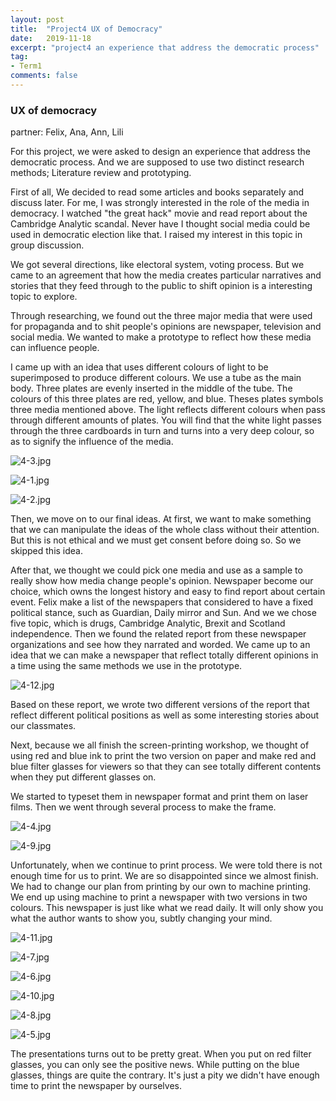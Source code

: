 ```yaml
---
layout: post
title:  "Project4 UX of Democracy"
date:   2019-11-18
excerpt: "project4 an experience that address the democratic process"
tag:
- Term1
comments: false
---
```


### UX of democracy

partner: Felix, Ana, Ann, Lili

For this project, we were asked to design an experience that address the democratic process. And we are supposed to use two distinct research methods; Literature review and prototyping. 

First of all, We decided to read some articles and books separately and discuss later. For me, I was strongly interested in the  role of the media in democracy. I watched "the great hack" movie and read report about the Cambridge Analytic scandal. Never have I  thought  social media could be used in  democratic election like that. I raised my interest in this topic in  group discussion.

We got several directions, like electoral system, voting process. But we came to an agreement that how the media creates particular narratives and stories that they feed through to the public to shift opinion is a interesting topic to explore.

Through researching, we found out the three major media that were used for propaganda and to shit people's opinions are newspaper, television and social media. We wanted to make a prototype to reflect how these media can influence people.

I came up with an idea that uses different colours of light to be superimposed to produce different colours. We use a tube as the main body. Three plates are evenly inserted in the middle of the tube. The colours of this three plates are red, yellow, and blue. Theses plates symbols three media mentioned above. The light reflects different colours when pass through different amounts of plates. You will find that the white light passes through the three cardboards in turn and turns into a very deep colour, so as to signify the influence of the media.

![4-3.jpg](https://i.loli.net/2020/01/09/xFvR12YChSTwl3N.jpg)

![4-1.jpg](https://i.loli.net/2020/01/09/Do25GpdxrQasgJN.jpg)

![4-2.jpg](https://i.loli.net/2020/01/09/6RVjTmdUOwHNKvr.jpg)

Then, we move on to our final ideas. At first, we want to make something that we can manipulate the ideas of the whole class without their attention. But this is not ethical and we must get consent before doing so. So we skipped this idea.

After that, we thought we could pick one media and use as a sample to really show how media change people's opinion. Newspaper  become our choice, which owns the longest history and easy to find report about certain event. Felix make a list of the newspapers that considered to have a fixed political stance, such as Guardian, Daily mirror and Sun. And we we chose five topic, which is drugs, Cambridge Analytic, Brexit and Scotland independence. Then we found the related report from these newspaper organizations and see how they  narrated and worded. We came up to an idea that we can make a newspaper that reflect totally different opinions in a time using the same methods we use in the prototype.

![4-12.jpg](https://i.loli.net/2020/01/09/JhWOtNTGY3PyxH8.jpg)

Based on these report, we wrote two different versions of the report that reflect different political positions as well as some interesting stories about our classmates.

Next, because we all finish the screen-printing workshop, we thought of using red and blue ink to print the two version on paper and make red and blue filter glasses for viewers so that they can see totally different contents when they put different glasses on.

We started to typeset them in newspaper format and print them on laser films. Then we went through several process to make the frame. 

![4-4.jpg](https://i.loli.net/2020/01/09/qtZJWVdYGiX8faO.jpg)

![4-9.jpg](https://i.loli.net/2020/01/09/nwutPhRdELKvZQB.jpg)

Unfortunately, when we continue to print process. We were told there is not enough time for us to print. We are so disappointed since we almost finish. We had to change our plan from printing by our own to machine printing.  We end up using machine to print a newspaper with two versions in two colours. This newspaper is just like what we read daily. It will only show you what the author wants to show you, subtly changing your mind.

![4-11.jpg](https://i.loli.net/2020/01/09/HhnEdeyBxCG9oQ2.jpg)

![4-7.jpg](https://i.loli.net/2020/01/09/rM6idyPGQcnUOjl.jpg)

![4-6.jpg](https://i.loli.net/2020/01/09/1jhgkn9DYUK3RZc.jpg)

![4-10.jpg](https://i.loli.net/2020/01/09/vQpn9L4VrWakjCP.jpg)

![4-8.jpg](https://i.loli.net/2020/01/09/moDrjpPiMEtRV8U.jpg)

![4-5.jpg](https://i.loli.net/2020/01/09/BiVkzZSTjgMvGOA.jpg)

The presentations turns out to be pretty great. When you put on red filter glasses, you can only see the positive news. While putting on the blue glasses, things are quite the contrary. It's just a pity we didn't have enough time to print the newspaper by ourselves.

